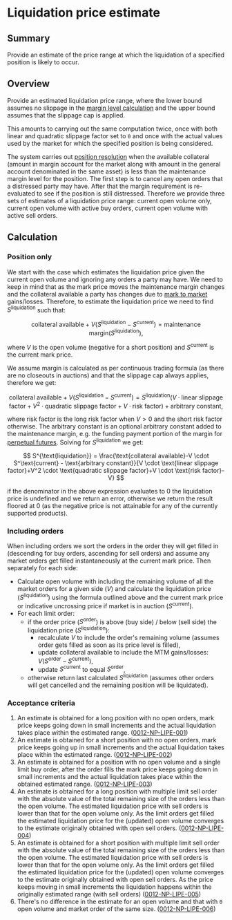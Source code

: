 # Liquidation price estimate

## Summary

Provide an estimate of the price range at which the liquidation of a specified position is likely to occur.

## Overview

Provide an estimated liquidation price range, where the lower bound assumes no slippage in the [margin level calculation](../protocol/0019-MCAL-margin_calculator.md) and the upper bound assumes that the slippage cap is applied.

This amounts to carrying out the same computation twice, once with both linear and quadratic slippage factor set to `0` and once with the actual values used by the market for which the specified position is being considered.

The system carries out [position resolution](../protocol/0012-POSR-position_resolution.md) when the available collateral (amount in margin account for the market along with amount in the general account denominated in the same asset) is less than the maintenance margin level for the position. The first step is to cancel any open orders that a distressed party may have. After that the margin requirement is re-evaluated to see if the position is still distressed. Therefore we provide three sets of estimates of a liquidation price range: current open volume only, current open volume with active buy orders, current open volume with active sell orders.

## Calculation

### Position only

We start with the case which estimates the liquidation price given the current open volume and ignoring any orders a party may have. We need to keep in mind that as the mark price moves the maintenance margin changes and the collateral available a party has changes due to [mark to market](../protocol/0003-MTMK-mark_to_market_settlement.md) gains/losses. Therefore, to estimate the liquidation price we need to find $S^{\text{liquidation}}$ such that:

$$
\text{collateral available} + V(S^{\text{liquidation}}-S^{\text{current}}) = \text{maintenance margin}(S^{\text{liquidation}}),
$$

where $V$ is the open volume (negative for a short position) and $S^\text{current}$ is the current mark price.

We assume margin is calculated as per continuous trading formula (as there are no closeouts in auctions) and that the slippage cap always applies, therefore we get:

$$
\text{collateral available} + V(S^{\text{liquidation}}-S^\text{current}) = S^{\text{liquidation}} (V \cdot \text{linear slippage factor}+V^2 \cdot \text{quadratic slippage factor}+V \cdot \text{risk factor}) + \text{arbitrary constant},
$$

where $\text{risk factor}$ is the long risk factor when $V>0$ and the short risk factor otherwise. The $\text{arbitrary constant}$ is an optional arbitrary constant added to the maintenance margin, e.g. the funding payment portion of the margin for [perpetual futures](../protocol/0053-PERP-product_builtin_perpetual_future.md#5-margin-considerations). Solving for $S^{\text{liquidation}}$ we get:

$$
S^{\text{liquidation}} = \frac{\text{collateral available}-V \cdot S^\text{current} - \text{arbitrary constant}}{V \cdot \text{linear slippage factor}+V^2 \cdot \text{quadratic slippage factor}+V \cdot \text{risk factor}-V}
$$

if the denominator in the above expression evaluates to $0$ the liquidation price is undefined and we return an error, otherwise we return the result floored at $0$ (as the negative price is not attainable for any of the currently supported products).

### Including orders

When including orders we sort the orders in the order they will get filled in (descending for buy orders, ascending for sell orders) and assume any market orders get filled instantaneously at the current mark price. Then separately for each side:

- Calculate open volume with including the remaining volume of all the market orders for a given side ($V$) and calculate the liquidation price ($S^{\text{liquidation}}$) using the formula outlined above and the current mark price or indicative uncrossing price if market is in auction ($S^{\text{current}}$).
- For each limit order:
  - if the order price ($S^{\text{order}}$) is above (buy side) / below (sell side) the liquidation price ($S^{\text{liquidation}}$):
    - recalculate $V$ to include the order's remaining volume (assumes order gets filled as soon as its price level is filled),
    - update $\text{collateral available}$ to include the MTM gains/losses:  $V(S^{\text{order}}-S^{\text{current}})$,
    - update $S^{\text{current}}$ to equal $S^{\text{order}}$,
  - otherwise return last calculated $S^{\text{liquidation}}$ (assumes other orders will get cancelled and the remaining position will be liquidated).

### Acceptance criteria

1. An estimate is obtained for a long position with no open orders, mark price keeps going down in small increments and the actual liquidation takes place within the estimated range. (<a name="0012-NP-LIPE-001" href="#0012-NP-LIPE-001">0012-NP-LIPE-001</a>)
1. An estimate is obtained for a short position with no open orders, mark price keeps going up in small increments and the actual liquidation takes place within the estimated range.  (<a name="0012-NP-LIPE-002" href="#0012-NP-LIPE-002">0012-NP-LIPE-002</a>)
1. An estimate is obtained for a position with no open volume and a single limit buy order, after the order fills the mark price keeps going down in small increments and the actual liquidation takes place within the obtained estimated range.  (<a name="0012-NP-LIPE-003" href="#0012-NP-LIPE-003">0012-NP-LIPE-003</a>)
1. An estimate is obtained for a long position with multiple limit sell order with the absolute value of the total remaining size of the orders less than the open volume. The estimated liquidation price with sell orders is lower than that for the open volume only. As the limit orders get filled the estimated liquidation price for the (updated) open volume converges to the estimate originally obtained with open sell orders. (<a name="0012-NP-LIPE-004" href="#0012-NP-LIPE-004">0012-NP-LIPE-004</a>)
1. An estimate is obtained for a short position with multiple limit sell order with the absolute value of the total remaining size of the orders less than the open volume. The estimated liquidation price with sell orders is lower than that for the open volume only. As the limit orders get filled the estimated liquidation price for the (updated) open volume converges to the estimate originally obtained with open sell orders. As the price keeps moving in small increments the liquidation happens within the originally estimated range (with sell orders) (<a name="0012-NP-LIPE-005" href="#0012-NP-LIPE-005">0012-NP-LIPE-005</a>)
1. There's no difference in the estimate for an open volume and that with `0` open volume and market order of the same size. (<a name="0012-NP-LIPE-006" href="#0012-NP-LIPE-006">0012-NP-LIPE-006</a>)
